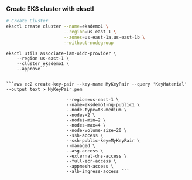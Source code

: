 ### Create EKS cluster with eksctl
```bash
# Create Cluster
eksctl create cluster --name=eksdemo1 \
                      --region=us-east-1 \
                      --zones=us-east-1a,us-east-1b \
                      --without-nodegroup 
```


```# Replace with region & cluster name
eksctl utils associate-iam-oidc-provider \
    --region us-east-1 \
    --cluster eksdemo1 \
    --approve```


```aws ec2 create-key-pair --key-name MyKeyPair --query 'KeyMaterial' --output text > MyKeyPair.pem
```

```eksctl create nodegroup --cluster=eksdemo1 \
                       --region=us-east-1 \
                       --name=eksdemo1-ng-public1 \
                       --node-type=t3.medium \
                       --nodes=2 \
                       --nodes-min=2 \
                       --nodes-max=4 \
                       --node-volume-size=20 \
                       --ssh-access \
                       --ssh-public-key=MyKeyPair \
                       --managed \
                       --asg-access \
                       --external-dns-access \
                       --full-ecr-access \
                       --appmesh-access \
                       --alb-ingress-access ```